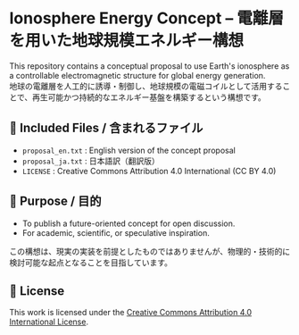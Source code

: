 # Ionosphere Energy Concept – 電離層を用いた地球規模エネルギー構想

This repository contains a conceptual proposal to use Earth's ionosphere as a controllable electromagnetic structure for global energy generation.  
地球の電離層を人工的に誘導・制御し、地球規模の電磁コイルとして活用することで、再生可能かつ持続的なエネルギー基盤を構築するという構想です。

## 🔹 Included Files / 含まれるファイル

- `proposal_en.txt` : English version of the concept proposal
- `proposal_ja.txt` : 日本語訳（翻訳版）
- `LICENSE` : Creative Commons Attribution 4.0 International (CC BY 4.0)

## 🔹 Purpose / 目的

- To publish a future-oriented concept for open discussion.
- For academic, scientific, or speculative inspiration.

この構想は、現実の実装を前提としたものではありませんが、物理的・技術的に検討可能な起点となることを目指しています。

## 🔹 License

This work is licensed under the [Creative Commons Attribution 4.0 International License](https://creativecommons.org/licenses/by/4.0/).
